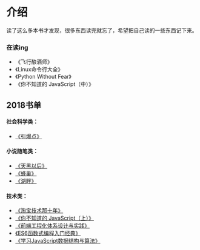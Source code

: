 # 介绍

读了这么多本书才发现，很多东西读完就忘了，希望把自己读的一些东西记下来。

### 在读ing

- 《飞行酿酒师》
- 《Linux命令行大全》
- 《Python Without Fear》
- 《你不知道的 JavaScript（中）》

## 2018书单

#### 社会科学类：
- [《引爆点》](https://book.douban.com/subject/25876611/)

#### 小说随笔类：
- [《天黑以后》](https://book.douban.com/subject/7056685/)
- [《蜂巢》](https://book.douban.com/subject/27113219/)
- [《湖畔》](https://book.douban.com/subject/26598142/)

#### 技术类：
- [《淘宝技术那十年》](https://book.douban.com/subject/24335672/)
- [《你不知道的 JavaScript（上）》](https://book.douban.com/subject/26351021/)
- [《前端工程化体系设计与实践》](https://book.douban.com/subject/27605366/)
- [《ES6函数式编程入门经典》](https://book.douban.com/subject/30180100/)
- [《学习JavaScript数据结构与算法》](https://book.douban.com/subject/26639401/)
